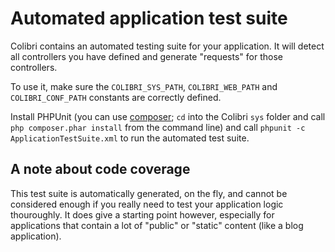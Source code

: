 # Automated application test suite

Colibri contains an automated testing suite for your application. It will detect all controllers you have defined and generate "requests" for those controllers.

To use it, make sure the `COLIBRI_SYS_PATH`, `COLIBRI_WEB_PATH` and `COLIBRI_CONF_PATH` constants are correctly defined.

Install PHPUnit (you can use [composer](http://getcomposer.org/); `cd` into the Colibri `sys` folder and call `php composer.phar install` from the command line) and call `phpunit -c ApplicationTestSuite.xml` to run the automated test suite.


## A note about code coverage

This test suite is automatically generated, on the fly, and cannot be considered enough if you really need to test your application logic thouroughly. It does give a starting point however, especially for applications that contain a lot of "public" or "static" content (like a blog application).
